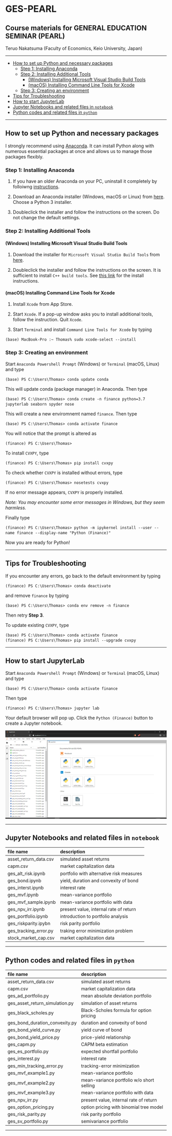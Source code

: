 # GES-PEARL <!-- omit in toc -->

## Course materials for GENERAL EDUCATION SEMINAR (PEARL) <!-- omit in toc -->

Teruo Nakatsuma (Faculty of Economics, Keio University, Japan)

---

- [How to set up Python and necessary packages](#how-to-set-up-python-and-necessary-packages)
  - [Step 1: Installing Anaconda](#step-1-installing-anaconda)
  - [Step 2: Installing Additional Tools](#step-2-installing-additional-tools)
    - [(Windows) Installing Microsoft Visual Studio Build Tools](#windows-installing-microsoft-visual-studio-build-tools)
    - [(macOS) Installing Command Line Tools for Xcode](#macos-installing-command-line-tools-for-xcode)
  - [Step 3: Creating an environment](#step-3-creating-an-environment)
- [Tips for Troubleshooting](#tips-for-troubleshooting)
- [How to start JupyterLab](#how-to-start-jupyterlab)
- [Jupyter Notebooks and related files in `notebook`](#jupyter-notebooks-and-related-files-in-notebook)
- [Python codes and related files in `python`](#python-codes-and-related-files-in-python)

---

## How to set up Python and necessary packages

I strongly recommend using [Anaconda](https://www.anaconda.com/). It can install Python along with numerous essential packages at once and allows us to manage those packages flexibly.

### Step 1: Installing Anaconda

1. If you have an older Anaconda on your PC, uninstall it completely by folloiwng [instructions](https://docs.anaconda.com/anaconda/install/uninstall/).

2. Download an Anaconda installer (Windows, macOS or Linux) from [here](https://www.anaconda.com/distribution/). Choose a Python 3 installer.

3. Doubleclick the installer and follow the instructions on the screen. Do not change the default settings.

### Step 2: Installing Additional Tools

#### (Windows) Installing Microsoft Visual Studio Build Tools

1. Download the installer for `Microsoft Visual Studio Build Tools` from [here](https://visualstudio.microsoft.com/thank-you-downloading-visual-studio/?sku=BuildTools&rel=16).

2. Doubleclick the installer and follow the instructions on the screen. It is sufficient to install `C++ build tools`. See [this link](https://drive.google.com/file/d/0B4GsMXCRaSSIOWpYQkstajlYZ0tPVkNQSElmTWh1dXFaYkJr/view?usp=sharing) for the install instructions.

#### (macOS) Installing Command Line Tools for Xcode

1. Install `Xcode` from App Store.

2. Start `Xcode`. If a pop-up window asks you to install additional tools, follow the instruction. Quit `Xcode`.

3. Start `Terminal` and install `Command Line Tools for Xcode` by typing

``` IPython
(base) MacBook-Pro :~ Thomas% sudo xcode-select --install
```

### Step 3: Creating an environment

Start `Anaconda Powershell Prompt` (Windows) or `Terminal` (macOS, Linux) and type

```IPython
(base) PS C:\Users\Thomas> conda update conda
```

This will update conda (package manager) in Anaconda. Then type

```IPython
(base) PS C:\Users\Thomas> conda create -n finance python=3.7 jupyterlab seaborn spyder nose
```

This will create a new enviromnemt named `finance`. Then type

```IPython
(base) PS C:\Users\Thomas> conda activate finance
```

You will notice that the prompt is altered as

```IPython
(finance) PS C:\Users\Thomas>
```

To install `CVXPY`, type

```IPython
(finance) PS C:\Users\Thomas> pip install cvxpy
```

To check whether `CVXPY` is installed without errors, type

```IPython
(finance) PS C:\Users\Thomas> nosetests cvxpy
```

If no error message appears, `CVXPY` is properly installed.

*Note: You may encounter some error messages in Windows, but they seem harmless.*

Finally type

```IPython
(finance) PS C:\Users\Thomas> python -m ipykernel install --user --name finance --display-name "Python (Finance)"
```

Now you are ready for Python!

---

## Tips for Troubleshooting

If you encounter any errors, go back to the default environment by typing

```IPython
(finance) PS C:\Users\Thomas> conda deactivate
```

and remove `finance` by typing

``` IPython
(base) PS C:\Users\Thomas> conda env remove -n finance
```

Then retry **Step 3**.

To update existing `CVXPY`, type

``` IPython
(base) PS C:\Users\Thomas> conda activate finance
(finance) PS C:\Users\Thomas> pip install --upgrade cvxpy
```

---

## How to start JupyterLab

Start `Anaconda Powershell Prompt` (Windows) or `Terminal` (macOS, Linux) and type

```IPython
(base) PS C:\Users\Thomas> conda activate finance
```

Then type

```IPython
(finance) PS C:\Users\Thomas> jupyter lab
```

Your default browser will pop up. Click the `Python (Finance)` button to create a Jupyter notebook.

![Anaconda Navigator](Screenshot-JupyterLab.png)

<!---
### Method 2: From Anaconda Navigator

Start `Anaconda Navigator`. You may find it in `Start Menu` (Windows) or `Launchpad` (macOS). Alternatively you just type

```IPython
(base) PS C:\Users\Thomas> anaconda-navigator
```

in `Anaconda Powershell Prompt` (Windows) or `Terminal` (macOS, Linux).

Click the `Launch` button in the `JupyterLab` panel.

![Anaconda Navigator](Screenshot-AnacondaNavigator.png)
-->

---

## Jupyter Notebooks and related files in `notebook`

| file name | description |
|:-------------------------------|:-------------------------------------------|
| asset_return_data.csv          | simulated asset returns                    |
| capm.csv                       | market capitalization data                 |
| ges_alt_risk.ipynb             | portfolio with alternative risk measures   |
| ges_bond.ipynb                 | yield, duration and convexity of bond      |
| ges_interst.ipynb              | interest rate                              |
| ges_mvf.ipynb                  | mean-variance portfolio                    |
| ges_mvf_sample.ipynb           | mean-variance portfolio with data          |
| ges_npv_irr.ipynb              | present value, internal rate of return     |
| ges_portfolio.ipynb            | introduction to portfolio analysis         |
| ges_riskparity.ipybn           | risk parity portfolio                      |
| ges_tracking_error.py          | traking error minimization problem         |
| stock_market_cap.csv           | market capitalization data                 |

---

## Python codes and related files in `python`

| file name | description |
|:-------------------------------|:-------------------------------------------|
| asset_return_data.csv          | simulated asset returns                    |
| capm.csv                       | market capitalization data                 |
| ges_ad_portfolio.py            | mean absolute deviation portfolio          |
| ges_asset_return_simulation.py | simulation of asset returns                |
| ges_black_scholes.py           | Black-Scholes formula for option pricing   |
| ges_bond_duration_convexity.py | duration and convexity of bond             |
| ges_bond_yield_curve.py        | yield curve of bond                        |
| ges_bond_yield_price.py        | price-yield relationship                   |
| ges_capm.py                    | CAPM beta estimation                       |
| ges_es_portfolio.py            | expected shortfall portfolio               |
| ges_interest.py                | interest rate                              |
| ges_min_tracking_error.py      | tracking-error minimization                |
| ges_mvf_example1.py            | mean-variance portfolio                    |
| ges_mvf_example2.py            | mean-variance portfolio w/o short selling  |
| ges_mvf_example3.py            | mean-variance portfolio with data          |
| ges_npv_irr.py                 | present value, internal rate of return     |
| ges_option_pricing.py          | option pricing with binomial tree model    |
| ges_risk_parity.py             | risk parity portfolio                      |
| ges_sv_portfolio.py            | semivariance portfolio                     |

---
